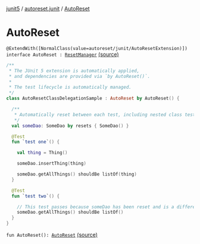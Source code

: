 [junit5](../index.md) / [autoreset.junit](index.md) / [AutoReset](./-auto-reset.md)

# AutoReset

`@ExtendWith([NormalClass(value=autoreset/junit/AutoResetExtension)]) interface AutoReset : `[`ResetManager`](https://rbusarow.github.io/AutoReset/api/autoreset.api/-reset-manager/index.md) [(source)](https://github.com/RBusarow/AutoReset/tree/master/junit5/src/main/kotlin/autoreset/junit/AutoReset.kt#L26)

``` kotlin
/**
 * The JUnit 5 extension is automatically applied,
 * and dependencies are provided via `by AutoReset()`.
 *
 * The test lifecycle is automatically managed.
 */
class AutoResetClassDelegationSample : AutoReset by AutoReset() {

  /**
   * Automatically reset between each test, including nested class tests.
   */
  val someDao: SomeDao by resets { SomeDao() }

  @Test
  fun `test one`() {

    val thing = Thing()

    someDao.insertThing(thing)

    someDao.getAllThings() shouldBe listOf(thing)
  }

  @Test
  fun `test two`() {

    // This test passes because someDao has been reset and is a different instance
    someDao.getAllThings() shouldBe listOf()
  }
}
```

`fun AutoReset(): `[`AutoReset`](./-auto-reset.md) [(source)](https://github.com/RBusarow/AutoReset/tree/master/junit5/src/main/kotlin/autoreset/junit/AutoReset.kt#L28)